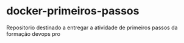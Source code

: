 # docker-primeiros-passos
Repositorio destinado a entregar a atividade de primeiros passos da formação devops pro

